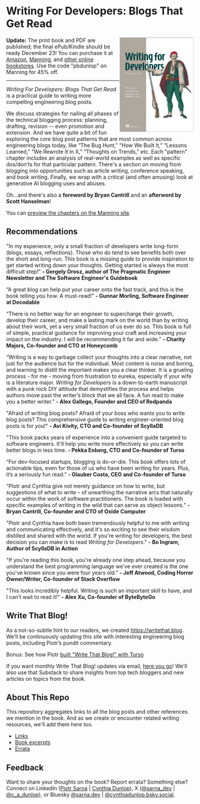 # Writing For Developers: Blogs That Get Read
<img src="excerpts/cover_frame.png" align="right" width="200"/>


**Update:** The print book and PDF are published; the final ePub/Kindle should be ready December 23! You can purchase it at [Amazon](https://www.amazon.com/Writing-Developers-Blogs-that-read/dp/1633436284), [Manning](https://www.manning.com/books/writing-for-developers?utm_source=dunlop&utm_medium=affiliate&utm_campaign=book_dunlop_writing_5_16_24&a_aid=dunlop&a_bid=33a8dae6&chan=mm_twitter&), and [other online bookstores](https://www.simonandschuster.com/books/Writing-for-Developers/Piotr-Sarna/9781633436282). Use the code "pbdunlop" on Manning for 45% off.

***
*Writing For Developers: Blogs That Get Read* is a practical guide to writing more compelling engineering blog posts. 

We discuss strategies for nailing all phases of the technical blogging process: planning, drafting, revision -- even promotion and extension. And we have quite a bit of fun exploring the core blog post patterns that are most common across engineering blogs today, like “The Bug Hunt,” “How We Built It,” “Lessons Learned,” “We Rewrote It in X,” “Thoughts on Trends,” etc. Each "pattern" chapter includes an analysis of real-world examples as well as specific dos/don’ts for that particular pattern. There's a section on moving from blogging into opportunities such as article writing, conference speaking, and book writing. Finally, we wrap with a critical (and often amusing) look at generative AI blogging uses and abuses.

Oh...and there's also a **foreword by Bryan Cantrill** and an **afterword by Scott Hanselman**!  

You can [preview the chapters on the Manning site](https://livebook.manning.com/book/writing-for-developers).

## Recommendations
"In my experience, only a small fraction of developers write long-form (blogs, essays, reflections). Those who do tend to see benefits both over the short and long-run. This book is a missing guide to provide inspiration to get started writing down your thoughts. Getting started is always the most difficult step!" **\- Gergely Orosz, author of The Pragmatic Engineer Newsletter and The Software Engineer's Guidebook**

“A great blog can help put your career onto the fast track, and this is the book telling you how. A must-read!” **\- Gunnar Morling, Software Engineer at Decodable**

“There is no better way for an engineer to supercharge their growth, develop their career, and make a lasting mark on the world than by writing about their work, yet a very small fraction of us ever do so. This book is full of simple, practical guidance for improving your craft and increasing your impact on the industry. I will be recommending it far and wide.”  **\- Charity Majors, Co-founder and CTO at Honeycomb**

“Writing is a way to garbage collect your thoughts into a clear narrative, not just for the audience but for the individual.  Most content is noise and boring, and learning to distill the important makes you a clear thinker. It is a grueling process - for me - moving from frustration to eureka, especially if your wife is a literature major. *Writing for Developers* is a down-to-earth manuscript with a punk rock DIY attitude that demystifies the process and helps authors move past the writer’s block that we all face. A fun read to make you a better writer.” **\- Alex Gallego, Founder and CEO of Redpanda** 

"Afraid of writing blog posts? Afraid of your boss who wants you to write blog posts? This comprehensive guide to writing engineer-oriented blog posts is for you!" **\- Avi Kivity, CTO and Co-founder of ScyllaDB**  

"This book packs years of experience into a convenient guide targeted to software engineers. It'll help you write more effectively so you can write better blogs in less time. **\- Pekka Enberg, CTO and Co-founder of Turso**

“For dev-focused startups, blogging is do-or-die. This book offers lots of actionable tips, even for those of us who have been writing for years. Plus, it’s a seriously fun read.” **\- Glauber Costa, CEO and Co-founder of Turso**

“Piotr and Cynthia give not merely guidance on how to write, but suggestions of what to write – of unearthing the narrative arcs that naturally occur within the work of software practitioners. The book is loaded with specific examples of writing in the wild that can serve as object lessons.” **\- Bryan Cantrill, Co-founder and CTO of Oxide Computer** 

"Piotr and Cynthia have both been tremendously helpful to me with writing and communicating effectively, and it's so exciting to see their wisdom distilled and shared with the world. If you're writing for developers, the best decision you can make is to read *Writing for Developers*." **\- Bo Ingram, Author of ScyllaDB in Action**  

"If you're reading this book, you're already one step ahead, because you understand the best programming language we've ever created is the one you've known since you were four years old." **\- Jeff Atwood, Coding Horror Owner/Writer, Co-founder of Stack Overflow** 

"This looks incredibly helpful. Writing is such an important skill to have, and I can’t wait to read it!" **\- Alex Xu, Co-founder of ByteByteGo** 


## Write That Blog!
As a not-so-subtle hint to our readers, we created https://writethat.blog. We’ll be continuously updating this site with interesting engineering blog posts, including Piotr’s pundit commentary. 

Bonus: See how Piotr [built "Write That Blog!" with Turso](https://turso.tech/blog/write-that-blog-with-turso)

If you want monthly Write That Blog! updates via email, [here you go](https://writethatblog.substack.com/)! We'll also use that Substack to share insights from top tech bloggers and new articles on topics from the book.


## About This Repo 
This repository aggregates links to all the blog posts and other references we mention in the book. And as we create or encounter related writing resources, we'll add them here too. 
- [Links](/links/README.md)
- [Book excerpts](excerpts/README.md)
- [Errata](/errata/README.md)


## Feedback
Want to share your thoughts on the book? Report errata? Something else? Connect on LinkedIn ([Piotr Sarna](https://www.linkedin.com/in/sarna-dev) | [Cynthia Dunlop](https://www.linkedin.com/in/cynthiadunlop/)), X ([@sarna_dev](https://x.com/sarna_dev) | [@c_a_dunlop](https://x.com/c_a_dunlop)), or Bluesky [@sarna.dev](https://bsky.app/profile/sarna.dev) | [@cynthiadunlop.bsky.social](https://bsky.app/profile/cynthiadunlop.bsky.social).

